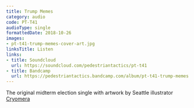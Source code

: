 ```yaml
---
title: Trump Memes
category: audio
code: PT-T41
audioType: single
formattedDate: 2018-10-26
images:
- pt-t41-trump-memes-cover-art.jpg
linksTitle: Listen
links:
- title: Soundcloud
  url: https://soundcloud.com/pedestriantactics/pt-t41
- title: Bandcamp
  url: https://pedestriantactics.bandcamp.com/album/pt-t41-trump-memes
---
```


The original midterm election single with artwork by Seattle illustrator [Cryomera](https://cryomera.com)